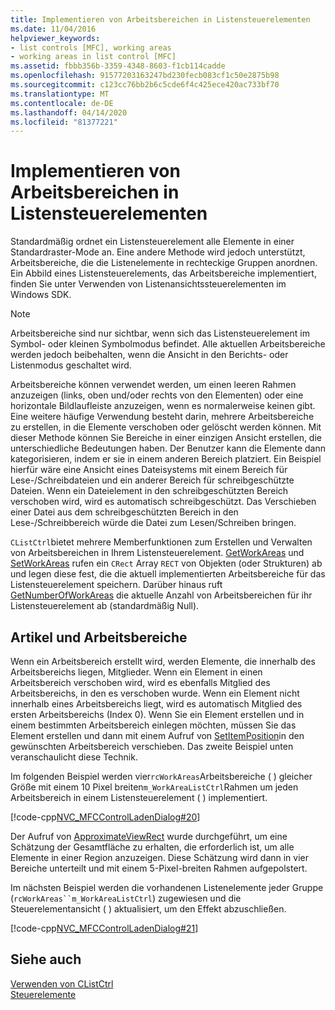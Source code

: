 ```yaml
---
title: Implementieren von Arbeitsbereichen in Listensteuerelementen
ms.date: 11/04/2016
helpviewer_keywords:
- list controls [MFC], working areas
- working areas in list control [MFC]
ms.assetid: fbbb356b-3359-4348-8603-f1cb114cadde
ms.openlocfilehash: 91577203163247bd230fecb083cf1c50e2875b98
ms.sourcegitcommit: c123cc76bb2b6c5cde6f4c425ece420ac733bf70
ms.translationtype: MT
ms.contentlocale: de-DE
ms.lasthandoff: 04/14/2020
ms.locfileid: "81377221"
---
```

# <a name="implementing-working-areas-in-list-controls"></a>Implementieren von Arbeitsbereichen in Listensteuerelementen

Standardmäßig ordnet ein Listensteuerelement alle Elemente in einer Standardraster-Mode an. Eine andere Methode wird jedoch unterstützt, Arbeitsbereiche, die die Listenelemente in rechteckige Gruppen anordnen. Ein Abbild eines Listensteuerelements, das Arbeitsbereiche implementiert, finden Sie unter Verwenden von Listenansichtssteuerelementen im Windows SDK.

> [!NOTE]
> Arbeitsbereiche sind nur sichtbar, wenn sich das Listensteuerelement im Symbol- oder kleinen Symbolmodus befindet. Alle aktuellen Arbeitsbereiche werden jedoch beibehalten, wenn die Ansicht in den Berichts- oder Listenmodus geschaltet wird.

Arbeitsbereiche können verwendet werden, um einen leeren Rahmen anzuzeigen (links, oben und/oder rechts von den Elementen) oder eine horizontale Bildlaufleiste anzuzeigen, wenn es normalerweise keinen gibt. Eine weitere häufige Verwendung besteht darin, mehrere Arbeitsbereiche zu erstellen, in die Elemente verschoben oder gelöscht werden können. Mit dieser Methode können Sie Bereiche in einer einzigen Ansicht erstellen, die unterschiedliche Bedeutungen haben. Der Benutzer kann die Elemente dann kategorisieren, indem er sie in einem anderen Bereich platziert. Ein Beispiel hierfür wäre eine Ansicht eines Dateisystems mit einem Bereich für Lese-/Schreibdateien und ein anderer Bereich für schreibgeschützte Dateien. Wenn ein Dateielement in den schreibgeschützten Bereich verschoben wird, wird es automatisch schreibgeschützt. Das Verschieben einer Datei aus dem schreibgeschützten Bereich in den Lese-/Schreibbereich würde die Datei zum Lesen/Schreiben bringen.

`CListCtrl`bietet mehrere Memberfunktionen zum Erstellen und Verwalten von Arbeitsbereichen in Ihrem Listensteuerelement. [GetWorkAreas](../mfc/reference/clistctrl-class.md#getworkareas) und [SetWorkAreas](../mfc/reference/clistctrl-class.md#setworkareas) rufen ein `CRect` Array `RECT` von Objekten (oder Strukturen) ab und legen diese fest, die die aktuell implementierten Arbeitsbereiche für das Listensteuerelement speichern. Darüber hinaus ruft [GetNumberOfWorkAreas](../mfc/reference/clistctrl-class.md#getnumberofworkareas) die aktuelle Anzahl von Arbeitsbereichen für ihr Listensteuerelement ab (standardmäßig Null).

## <a name="items-and-working-areas"></a>Artikel und Arbeitsbereiche

Wenn ein Arbeitsbereich erstellt wird, werden Elemente, die innerhalb des Arbeitsbereichs liegen, Mitglieder. Wenn ein Element in einen Arbeitsbereich verschoben wird, wird es ebenfalls Mitglied des Arbeitsbereichs, in den es verschoben wurde. Wenn ein Element nicht innerhalb eines Arbeitsbereichs liegt, wird es automatisch Mitglied des ersten Arbeitsbereichs (Index 0). Wenn Sie ein Element erstellen und in einem bestimmten Arbeitsbereich einlegen möchten, müssen Sie das Element erstellen und dann mit einem Aufruf von [SetItemPosition](../mfc/reference/clistctrl-class.md#setitemposition)in den gewünschten Arbeitsbereich verschieben. Das zweite Beispiel unten veranschaulicht diese Technik.

Im folgenden Beispiel werden vier`rcWorkAreas`Arbeitsbereiche ( ) gleicher Größe mit einem 10 Pixel breiten`m_WorkAreaListCtrl`Rahmen um jeden Arbeitsbereich in einem Listensteuerelement ( ) implementiert.

[!code-cpp[NVC_MFCControlLadenDialog#20](../mfc/codesnippet/cpp/implementing-working-areas-in-list-controls_1.cpp)]

Der Aufruf von [ApproximateViewRect](../mfc/reference/clistctrl-class.md#approximateviewrect) wurde durchgeführt, um eine Schätzung der Gesamtfläche zu erhalten, die erforderlich ist, um alle Elemente in einer Region anzuzeigen. Diese Schätzung wird dann in vier Bereiche unterteilt und mit einem 5-Pixel-breiten Rahmen aufgepolstert.

Im nächsten Beispiel werden die vorhandenen Listenelemente jeder Gruppe (`rcWorkAreas``m_WorkAreaListCtrl`) zugewiesen und die Steuerelementansicht ( ) aktualisiert, um den Effekt abzuschließen.

[!code-cpp[NVC_MFCControlLadenDialog#21](../mfc/codesnippet/cpp/implementing-working-areas-in-list-controls_2.cpp)]

## <a name="see-also"></a>Siehe auch

[Verwenden von CListCtrl](../mfc/using-clistctrl.md)<br/>
[Steuerelemente](../mfc/controls-mfc.md)
